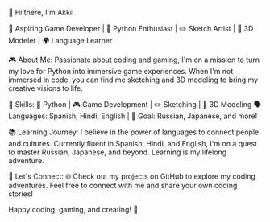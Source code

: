 👋 Hi there, I'm Akki!

🚀 Aspiring Game Developer | 🐍 Python Enthusiast | ✏️ Sketch Artist | 🎨 3D Modeler | 🌍 Language Learner

🎮 About Me:
Passionate about coding and gaming, I'm on a mission to turn my love for Python into immersive game experiences. When I'm not immersed in code, you can find me sketching and 3D modeling to bring my creative visions to life.

🌟 Skills:
🐍 Python | 🎮 Game Development | ✏️ Sketching | 🎨 3D Modeling
🗣️ Languages: Spanish, Hindi, English | 🎯 Goal: Russian, Japanese, and more!

📚 Learning Journey:
I believe in the power of languages to connect people and cultures. Currently fluent in Spanish, Hindi, and English, I'm on a quest to master Russian, Japanese, and beyond. Learning is my lifelong adventure.

🔗 Let's Connect:
🌐 Check out my projects on GitHub to explore my coding adventures. Feel free to connect with me and share your own coding stories!

Happy coding, gaming, and creating! 🚀

<!---
Akkiraj1234/Akkiraj1234 is a ✨ special ✨ repository because its `README.md` (this file) appears on your GitHub profile.
You can click the Preview link to take a look at your changes.
--->
